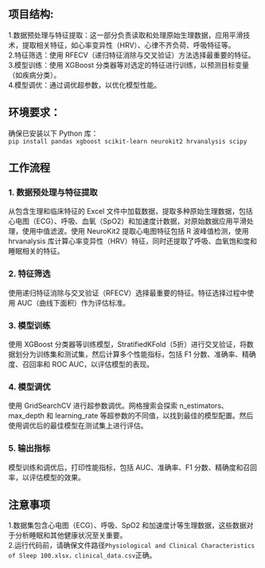 ## 项目结构:<br>
1.数据预处理与特征提取：这一部分负责读取和处理原始生理数据，应用平滑技术，提取相关特征，如心率变异性（HRV）、心律不齐负荷、呼吸特征等。<br>
2.特征筛选：使用 RFECV（递归特征消除与交叉验证）方法选择最重要的特征。<br>
3.模型训练：使用 XGBoost 分类器等对选定的特征进行训练，以预测目标变量（如疾病分类）。<br>
4.模型调优：通过调优超参数，以优化模型性能。<br>
## 环境要求：<br>
确保已安装以下 Python 库：<br>
`pip install pandas xgboost scikit-learn neurokit2 hrvanalysis scipy`<br>
## 工作流程<br>
### 1. 数据预处理与特征提取<br>
从包含生理和临床特征的 Excel 文件中加载数据，提取多种原始生理数据，包括心电图（ECG）、呼吸、血氧（SpO2）和加速度计数据，对原始数据应用平滑处理，使用中值滤波。使用 NeuroKit2 提取心电图特征包括 R 波峰值检测，使用 hrvanalysis 库计算心率变异性（HRV）特征，同时还提取了呼吸、血氧饱和度和睡眠相关的特征。<br>
### 2. 特征筛选<br>
使用递归特征消除与交叉验证（RFECV）选择最重要的特征。特征选择过程中使用 AUC（曲线下面积）作为评估标准。<br>
### 3. 模型训练<br>
使用 XGBoost 分类器等训练模型，StratifiedKFold（5折）进行交叉验证，将数据划分为训练集和测试集，然后计算多个性能指标，包括 F1 分数、准确率、精确度、召回率和 ROC AUC，以评估模型的表现。<br>
### 4. 模型调优<br>
使用 GridSearchCV 进行超参数调优。网格搜索会探索 n_estimators、max_depth 和 learning_rate 等超参数的不同值，以找到最佳的模型配置。然后使用调优后的最佳模型在测试集上进行评估。<br>
### 5. 输出指标<br>
模型训练和调优后，打印性能指标，包括 AUC、准确率、F1 分数、精确度和召回率，以评估模型的效果。<br>
## 注意事项<br>
1.数据集包含心电图（ECG）、呼吸、SpO2 和加速度计等生理数据，这些数据对于分析睡眠和其他健康状况至关重要。<br>
2.运行代码前，请确保文件路径`Physiological and Clinical Characteristics of Sleep 100.xlsx，clinical_data.csv`正确。
